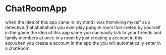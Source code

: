 # ChatRoomApp
when the idea of this app came in my mind i was thimnking myself as a detective.(hahahahahah)
you ever play pubg in room that creted by yourself in the game.the idea of this app same you can easily talk to your friends and family members at once in a room by just creating a account in this app.when you create a account in the app the you will automatically enter in a chatRoom.
